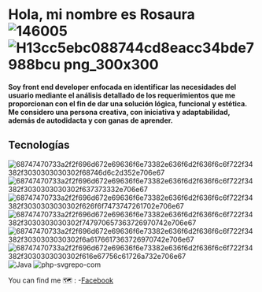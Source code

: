  # Hola, mi nombre es Rosaura ![146005](https://user-images.githubusercontent.com/78773811/157145250-47de5cb1-0f40-4f37-96bb-2261301199fc.png)![H13cc5ebc088744cd8eacc34bde7988bcu png_300x300](https://user-images.githubusercontent.com/78773811/157145276-14beb34b-a561-4db6-8435-27540b991b7a.png)

#### Soy front end developer enfocada en identificar las necesidades del usuario mediante el análisis detallado de los requerimientos que me proporcionan con el fin de dar una solución lógica, funcional y estética. Me considero una persona creativa, con iniciativa y adaptabilidad, además de autodidacta y con ganas de aprender.

 
 ## Tecnologías
![68747470733a2f2f696d672e69636f6e73382e636f6d2f636f6c6f722f34382f3030303030302f68746d6c2d352e706e67](https://user-images.githubusercontent.com/78773811/157138445-ea3111ae-a019-4685-a4d0-bcec58528658.png) ![68747470733a2f2f696d672e69636f6e73382e636f6d2f636f6c6f722f34382f3030303030302f637373332e706e67](https://user-images.githubusercontent.com/78773811/157138728-1aecdf3a-7a97-48fb-9d74-1783a424a864.png) ![68747470733a2f2f696d672e69636f6e73382e636f6d2f636f6c6f722f34382f3030303030302f626f6f7473747261702e706e67](https://user-images.githubusercontent.com/78773811/157138756-4ffdadf6-224b-4d10-b9c4-9e39e1f8cb9e.png)![68747470733a2f2f696d672e69636f6e73382e636f6d2f636f6c6f722f34382f3030303030302f747970657363726970742e706e67](https://user-images.githubusercontent.com/78773811/157138764-fa7e8cff-f966-4468-b651-73c5fd127f7c.png) ![68747470733a2f2f696d672e69636f6e73382e636f6d2f636f6c6f722f34382f3030303030302f6a6176617363726970742e706e67](https://user-images.githubusercontent.com/78773811/157138582-319f348a-6fb8-4e74-9a2e-330c72cb68bd.png) 
![68747470733a2f2f696d672e69636f6e73382e636f6d2f636f6c6f722f34382f3030303030302f616e67756c61726a732e706e67](https://user-images.githubusercontent.com/78773811/157138748-cdf5ea24-acd8-4130-8d92-2c1d99262918.png) ![Java](https://user-images.githubusercontent.com/78773811/157143779-63fed64e-7bcc-481b-9811-d04f6183b71b.png) ![php-svgrepo-com](https://user-images.githubusercontent.com/78773811/157144411-9f2ef164-ca86-496d-a110-65e222b573b7.png)





 
 You can find me 🗺️ :
 -[Facebook](https://www.facebook.com/profile.php?id=100008272952701)
 

<!--
**rosauracotos/rosauracotos** is a ✨ _special_ ✨ repository because its `README.md` (this file) appears on your GitHub profile.

Here are some ideas to get you started:

- 🔭 I’m currently working on ...
- 🌱 I’m currently learning ...
- 👯 I’m looking to collaborate on ...
- 🤔 I’m looking for help with ...
- 💬 Ask me about ...
- 📫 How to reach me: ...
- 😄 Pronouns: ...
- ⚡ Fun fact: ...
-->

